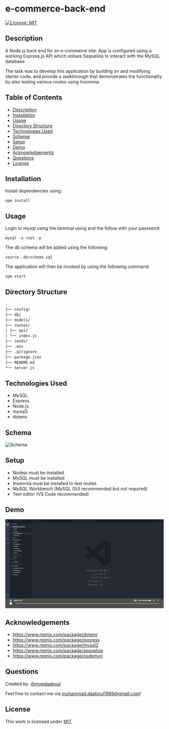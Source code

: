 # e-commerce-back-end

[![License: MIT](https://img.shields.io/badge/License-MIT-yellow.svg)](https://opensource.org/licenses/MIT)

## Description

A Node.js back end for an e-commerce site. App is configured using a working Express.js API which utilises Sequelize to interact with the MySQL database.

The task was to develop this application by building on and modifying starter code, and provide a walkthrough that demonstrates the functionality by also testing various routes using Insomnia.

## Table of Contents

- [Description](#description)
- [Installation](#installation)
- [Usage](#usage)
- [Directory Structure](#directory-structure)
- [Technologies Used](#technologies-used)
- [Schema](#schema)
- [Setup](#setup)
- [Demo](#demo)
- [Acknowledgements](#acknowledgements)
- [Questions](#questions)
- [License](#license)

## Installation

​Install dependencies using:

    npm install

## Usage

Login to mysql using the terminal using and the follow with your password:

    mysql -u root -p

The db schema will be added using the following:

```mysql
source .db/schema.sql

```

The application will then be invoked by using the following command:

    npm start

## Directory Structure

```md
.
├── config/
├── db/
├── models/
├── routes/
│ ├── api/
│ └── index.js
├── seeds/
├── .env
├── .gitignore
├── package.json
├── README.md
└── Server.js
```

## Technologies Used

- MySQL
- Express
- Node.js
- mysql2
- dotenv

## Schema

![Schema](./assets/schema-image.png)

## Setup

- Nodejs must be installed
- MySQL must be installed
- Insomnia must be installed to test routes
- MySQL Workbench (MySQL GUI recommended but not required)
- Text editor (VS Code recommended)

## Demo

[![Watch the video](./assets/my-video-player.png)](https://drive.google.com/file/d/1RoJ_t8hFmkak7h2BDBvQsZf7Kkvo2wDw/view)

## Acknowledgements

- https://www.npmjs.com/package/dotenv
- https://www.npmjs.com/package/express
- https://www.npmjs.com/package/mysql2
- https://www.npmjs.com/package/sequelize
- https://www.npmjs.com/package/nodemon

## Questions

Created by: [@moedaaboul](https://github.com/moedaaboul)

Feel free to contact me via [muhammad.daaboul1989@gmail.com](muhammad.daaboul1989@gmail.com)!

## License

This work is licensed under
[MIT](#).

